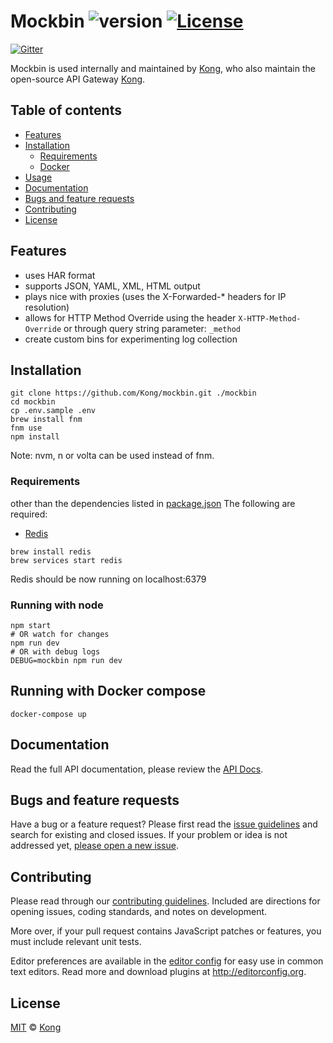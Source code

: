 # Mockbin ![version][npm-version] [![License][npm-license]][license-url]

[![Gitter][gitter-image]][gitter-url]

Mockbin is used internally and maintained by [Kong](https://github.com/Kong), who also maintain the open-source API Gateway [Kong](https://github.com/Kong/kong).

## Table of contents

- [Features](#features)
- [Installation](#installation)
  - [Requirements](#requirements)
  - [Docker](#docker)
- [Usage](#usage)
- [Documentation](#documentation)
- [Bugs and feature requests](#bugs-and-feature-requests)
- [Contributing](#contributing)
- [License](#license)

## Features

- uses HAR format
- supports JSON, YAML, XML, HTML output
- plays nice with proxies (uses the X-Forwarded-* headers for IP resolution)
- allows for HTTP Method Override using the header `X-HTTP-Method-Override` or through query string parameter: `_method`
- create custom bins for experimenting log collection

## Installation

```shell
git clone https://github.com/Kong/mockbin.git ./mockbin
cd mockbin
cp .env.sample .env
brew install fnm
fnm use
npm install
```

Note: nvm, n or volta can be used instead of fnm.

### Requirements

other than the dependencies listed in [package.json](package.json) The following are required:

- [Redis](http://redis.io/)

```shell
brew install redis
brew services start redis
```

Redis should be now running on localhost:6379

### Running with node

```shell
npm start
# OR watch for changes
npm run dev
# OR with debug logs
DEBUG=mockbin npm run dev
```

## Running with Docker compose

```shell
docker-compose up
```

## Documentation

Read the full API documentation, please review the [API Docs](https://github.com/Kong/mockbin/tree/master/docs).

## Bugs and feature requests

Have a bug or a feature request? Please first read the [issue guidelines](CONTRIBUTING.md#using-the-issue-tracker) and search for existing and closed issues. If your problem or idea is not addressed yet, [please open a new issue](/issues).

## Contributing

Please read through our [contributing guidelines](CONTRIBUTING.md). Included are directions for opening issues, coding standards, and notes on development.

More over, if your pull request contains JavaScript patches or features, you must include relevant unit tests.

Editor preferences are available in the [editor config](.editorconfig) for easy use in common text editors. Read more and download plugins at <http://editorconfig.org>.

## License

[MIT](LICENSE) &copy; [Kong](https://www.konghq.com)

[license-url]: https://github.com/Kong/mockbin/blob/master/LICENSE

[npm-license]: https://img.shields.io/npm/l/mockbin.svg?style=flat-square
[npm-version]: https://img.shields.io/npm/v/mockbin.svg?style=flat-square
[gitter-url]: https://gitter.im/Kong/mockbin
[gitter-image]: https://img.shields.io/badge/Gitter-Join%20Chat-blue.svg?style=flat-square
